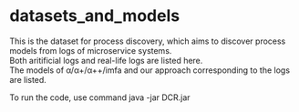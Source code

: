 # datasets_and_models
This is the dataset for process discovery, which aims to discover process models from logs of microservice systems.  
Both aritificial logs and real-life logs are listed here.  
The models of α/α+/α++/imfa and our approach corresponding to the logs are listed.

To run the code, use command java -jar DCR.jar
